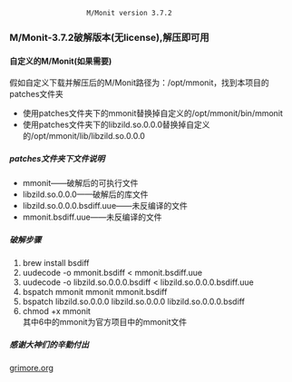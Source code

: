  
                       M/Monit version 3.7.2
 
### M/Monit-3.7.2破解版本(无license),解压即可用
#### 自定义的M/Monit(如果需要)
假如自定义下载并解压后的M/Monit路径为：/opt/mmonit，找到本项目的patches文件夹
- 使用patches文件夹下的mmonit替换掉自定义的/opt/mmonit/bin/mmonit
- 使用patches文件夹下的libzild.so.0.0.0替换掉自定义的/opt/mmonit/lib/libzild.so.0.0.0

##### patches文件夹下文件说明
- mmonit——破解后的可执行文件
- libzild.so.0.0.0——破解后的库文件
- libzild.so.0.0.0.bsdiff.uue——未反编译的文件
- mmonit.bsdiff.uue——未反编译的文件

##### 破解步骤
1. brew install bsdiff
2. uudecode -o mmonit.bsdiff < mmonit.bsdiff.uue
3. uudecode -o libzild.so.0.0.0.bsdiff < libzild.so.0.0.0.bsdiff.uue
4. bspatch mmonit mmonit mmonit.bsdiff
5. bspatch libzild.so.0.0.0 libzild.so.0.0.0 libzild.so.0.0.0.bsdiff
6. chmod +x mmonit   
其中6中的mmonit为官方项目中的mmonit文件

##### 感谢大神们的辛勤付出  
[grimore.org](http://grimore.org/cracks)
